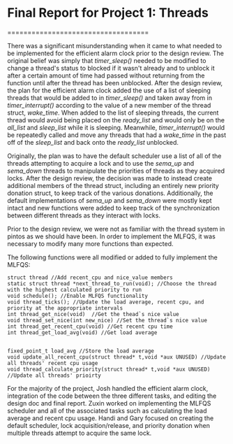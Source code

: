 # Final Report for Project 1: Threads
===================================

There was a significant misunderstanding when it came to what needed to be implemented for the efficient alarm clock prior to the design review.  The original belief was simply that *timer_sleep()* needed to be modified to change a thread's status to blocked if it wasn't already and to unblock it after a certain amount of time had passed without returning from the function until after the thread has been unblocked.  After the design review, the plan for the efficient alarm clock added the use of a list of sleeping threads that would be added to in *timer_sleep()* and taken away from in *timer_interrupt()* according to the value of a new member of the thread struct, *wake_time*.  When added to the list of sleeping threads, the current thread would avoid being placed on the *ready_list* and would only be on the *all_list* and *sleep_list* while it is sleeping.  Meanwhile, *timer_interrupt()* would be repeatedly called and move any threads that had a *wake_time* in the past off of the *sleep_list* and back onto the *ready_list* unblocked.

Originally, the plan was to have the default scheduler use a list of all of the threads attempting to acquire a lock and to use the *sema_up* and *sema_down* threads to manipulate the priorities of threads as they acquired locks.  After the design review, the decision was made to instead create additional members of the thread struct, including an entirely new priority donation struct, to keep track of the various donations.  Additionally, the default implementations of *sema_up* and *sema_down* were mostly kept intact and new functions were added to keep track of the synchronization between different threads as they interact with locks.

Prior to the design review, we were not as familiar with the thread system in pintos as we should have been. In order to implement the MLFQS, it was necessary to modify many more functions than expected.  

The following functions were all modified or added to fully implement the MLFQS:
```
struct thread //Add recent_cpu and nice_value members
static struct thread *next_thread_to_run(void); //Choose the thread with the highest calculated priority to run
void schedule(); //Enable MLFQS functionality
void thread_ticks(); //Update the load average, recent cpu, and priority at the appropriate intervals
int thread_get_nice(void)  //Get the thead`s nice value
void thread_set_nice(int new_nice) //Set the thread`s nice value
int thread_get_recent_cpu(void) //Get recent cpu time
int thread_get_load_avg(void) //Get load average


fixed_point_t load_avg //Store the load average 
void update_all_recent_cpu(struct thread* t,void *aux UNUSED) //Update all threads' recent cpu usage
void thread_calculate_priority(struct thread* t,void *aux UNUSED) //Update all threads' prioirty

```
For the majority of the project, Josh handled the efficient alarm clock, integration of the code between the three different tasks, and editing the design doc and final report.  Zuxin worked on implementing the MLFQS scheduler and all of the associated tasks such as calculating the load average and recent cpu usage.  Handi and Gary focused on creating the default scheduler, lock acquisition/release, and priority donation when multiple threads attempt to acquire the same lock.
